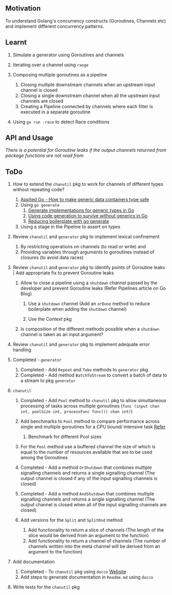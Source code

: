 ## Motivation
To understand Golang's concurrency constructs (Goroutines, Channels etc) and implement different concurrency patterns.

## Learnt

1. Simulate a generator using Goroutines and channels

2. Iterating over a channel using `range`

3. Composing multiple goroutines as a pipeline
   1. Closing multiple downstream channels when an upstream input channel is closed
   2. Closing a single downstream channel when all the upstream input channels are closed
   3. Creating a Pipeline connected by channels where each filter is executed in a separate goroutine

4. Using `go run -race` to detect Race conditions

## API and Usage

_There is a potential for Goroutine leaks if the output channels returned from package functions are not read from_

## ToDo

1. How to extend the `chanutil` pkg to work for channels of different types without repeating code?
   1. [Applied Go - How to make generic data containers type safe](https://www.youtube.com/watch?v=rco7GEg3v0I)
   2. Using `go generate`
      1. [Generate implementations for generic types in Go](https://flaviocopes.com/golang-generic-generate/)
      2. [Using code generation to survive without generics in Go](https://www.calhoun.io/using-code-generation-to-survive-without-generics-in-go/)
      3. [Reducing boilerplate with go generate](https://blog.gopheracademy.com/advent-2015/reducing-boilerplate-with-go-generate/)
   3. Using a stage in the Pipeline to assert on types

2. Review `chanutil` and `generator` pkg to implement lexical confinement 
   1. By restricting operations on channels (to read or write) and 
   2. Providing variables through arguments to goroutines instead of closures (to avoid data races)

3. Review `chanutil` and `generator` pkg to identify points of Goroutine leaks | Add appropriate fix to prevent Goroutine leaks
   
   1. Allow to close a pipeline using a `shutdown` channel passed by the developer and prevent Goroutine leaks (Refer Pipelines article on Go Blog)
      
      1. Use a `shutdown` channel (Add an `orDone` method to reduce boilerplate when adding the `shutdown` channel)
      
      2. Use the Context pkg
   
   2. Is composition of the different methods possible when a `shutdown` channel is taken as an input argument?

4. Review `chanutil` and `generator` pkg to implement adequate error handling

5. Completed - `generator`
   1. Completed - Add `Repeat` and `Take` methods to `generator` pkg
   2. Completed - Add method `BatchToStream` to convert a batch of data to a stream to pkg `generator`

6. `chanutil`

   1. Completed - Add `Pool` method to `chanutil` pkg to allow simultaneous processing of tasks across multiple goroutines (`func (input chan int, poolSize int, processFunc func()) chan int)`)
   
   2. Add benchmarks to `Pool` method to compare performance across single and multiple goroutines for a CPU bound/ intensive task [Refer](https://play.golang.org/p/iAUyHaaUk1H)
      1. Benchmark for different Pool sizes
   
   3. For the `Pool` method use a buffered channel the size of which is equal to the number of resources available that are to be used among the Goroutines
   
   4. Completed - Add a method `OrShutdown` that combines multiple signalling channels and returns a single signalling channel (The output channel is closed if any of the input signalling channels is closed)

   5. Completed - Add a method `AndShutdown` that combines multiple signalling channels and returns a single signalling channel (The output channel is closed when all of the input signalling channels are closed)

   6. Add versions for the `Split` and `SplitRnd` method
       1.  Add functionality to return a slice of channels (The length of the slice would be derived from an argument to the function)
       2.  Add functionality to return a channel of channels (The number of channels written into the meta channel will be derived from an argument to the function)

7. Add documentation
    1.  Completed - To `chanutil` pkg using `docco` [Website](http://ashkenas.com/docco/)
    2.  Add steps to generate documentation in `Readme.md` using `docco`

8. Write tests for the `chanutil` pkg


